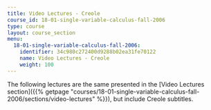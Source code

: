 ```yaml
---
title: Video Lectures - Creole
course_id: 18-01-single-variable-calculus-fall-2006
type: course
layout: course_section
menu:
  18-01-single-variable-calculus-fall-2006:
    identifier: 34c980c272400d9288b02ea31fe70122
    name: Video Lectures - Creole
    weight: 100
---
```


The following lectures are the same presented in the [Video Lectures section]({{% getpage "courses/18-01-single-variable-calculus-fall-2006/sections/video-lectures" %}}), but include Creole subtitles.
